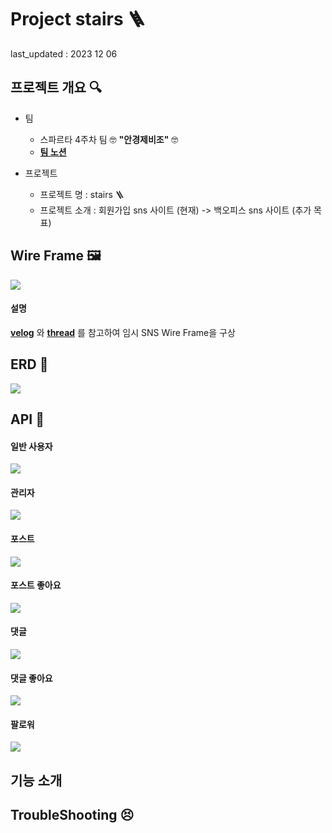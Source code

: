 #  Project stairs 🪜 

last_updated : 2023 12 06

## 프로젝트 개요 🔍

- 팀
    - 스파르타 4주차 팀 🤓 **"안경제비조"** 🤓
    - **[팀 노션](https://teamsparta.notion.site/98239d4027834769a20111b33e73224f)**
      
- 프로젝트
    - 프로젝트 명 : stairs 🪜
    - 프로젝트 소개 : 회원가입 sns 사이트 (현재) -> 백오피스 sns 사이트 (추가 목표)
 
## Wire Frame 🖼️
<img src="https://drive.google.com/uc?export=view&id=10ei4J7Y6b0W8Ym77ljgGXGEllEKOsUy6">

#### 설명
**[velog](https://velog.io/)** 와 **[thread](https://www.threads.net/)** 를 참고하여 임시 SNS Wire Frame을 구상

## ERD 🧶
<img src="https://drive.google.com/uc?export=view&id=1k1xHE6I3BdCzelfOoriUk5Ppr9WiA1lR">

## API 🧩

#### 일반 사용자
<img src="https://drive.google.com/uc?export=view&id=1N9UVsswg6gQeZvib7GZRyTV1mI4yg7wv">

#### 관리자
<img src="https://drive.google.com/uc?export=view&id=1SzWmBa2mzgznkukerl-OVqLA_RtAlFkI">

#### 포스트
<img src="https://drive.google.com/uc?export=view&id=1PA3vaNeO5iYxZspbef9-wZBzlllKZySc">

#### 포스트 좋아요
<img src="https://drive.google.com/uc?export=view&id=1eED-jTGaVrBjmu4ExrnpfdA37CrMyyKS">

#### 댓글
<img src="https://drive.google.com/uc?export=view&id=1QP95m8egVn2egTdz8nnJLapMxRFz0RWW">

#### 댓글 좋아요
<img src="https://drive.google.com/uc?export=view&id=1bOvRP49b9ydr5E0REkm4fjwNVeF99g6p">

#### 팔로워
<img src="https://drive.google.com/uc?export=view&id=1ufNQiePsnWfqMkZIaGHoaM4DO_3gZnOJ">


## 기능 소개

## TroubleShooting 😣



